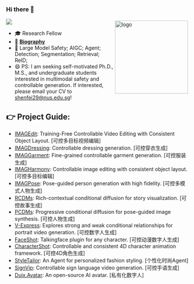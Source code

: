 ### Hi there 👋 
![](https://komarev.com/ghpvc/?username=muzishen&color=blue)
<img src="https://github-readme-stats.vercel.app/api?username=muzishen&show_icons=true" alt="logo" height="200" align="right" style="margin: 5px; margin-bottom: 20px;" />

- 🎓 Research Fellow
- 📖  [**Biography**](https://muzishen.github.io/)
- 🔭 Large Model Safety; AIGC; Agent; Detection; Segmentation; Retrieval; ReID; 
- :smile: PS: I am seeking self-motivated Ph.D., M.S., and undergraduate students interested in multimodal safety and controllable generation. If interested, please email your CV to shenfei29@nus.edu.sg!

## 👉 **Project Guide:**  
- [IMAGEdit](https://github.com/XWH-A/IMAGEdit): Training-Free Controllable Video Editing with Consistent Object Layout.  [可控多目标视频编辑]
- [IMAGDressing](https://github.com/muzishen/IMAGDressing): Controllable dressing generation. [可控穿衣生成]
- [IMAGGarment](https://github.com/muzishen/IMAGGarment): Fine-grained controllable garment generation.  [可控服装生成]
- [IMAGHarmony](https://github.com/muzishen/IMAGHarmony): Controllable image editing with consistent object layout.  [可控多目标编辑]
- [IMAGPose](https://github.com/muzishen/IMAGPose): Pose-guided person generation with high fidelity.  [可控多模式人物生成]
- [RCDMs](https://github.com/muzishen/RCDMs): Rich-contextual conditional diffusion for story visualization.  [可控故事生成]
- [PCDMs](https://github.com/tencent-ailab/PCDMs): Progressive conditional diffusion for pose-guided image synthesis. [可控人物生成]
- [V-Express](https://github.com/tencent-ailab/V-Express/): Explores strong and weak conditional relationships for portrait video generation. [可控数字人生成]
- [FaceShot](https://github.com/open-mmlab/FaceShot/): Talkingface plugin for any character. [可控动漫数字人生成]
- [CharacterShot](https://github.com/Jeoyal/CharacterShot): Controllable and consistent 4D character animation framework. [可控4D角色生成]
- [StyleTailor](https://github.com/mahb-THU/StyleTailor): An Agent for personalized fashion styling. [个性化时尚Agent]
- [SignVip](https://github.com/umnooob/signvip/): Controllable sign language video generation. [可控手语生成]
- [Duix.Avatar](https://github.com/duixcom/Duix.Avatar): An open-source AI avatar. [私有化数字人]

